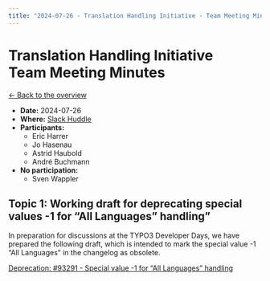 ```yaml
---
title: "2024-07-26 - Translation Handling Initiative - Team Meeting Minutes"
---
```


# Translation Handling Initiative<br>Team Meeting Minutes

[← Back to the overview](https://notes.typo3.org/s/f3ae8fZSD)

- **Date:** 2024-07-26<br>
- **Where:** [Slack Huddle](https://app.slack.com/huddle/T024TUMLZ/C05D7UF1L8M)
- **Participants:**
    - Eric Harrer
    - Jo Hasenau
    - Astrid Haubold
    - André Buchmann
- **No participation:**
    - Sven Wappler

## Topic 1: Working draft for deprecating special values -1 for “All Languages” handling”

In preparation for discussions at the TYPO3 Developer Days, we have prepared the following draft, which is intended to mark the special value -1 “All Languages” in the changelog as obsolete.

[Deprecation: #93291 - Special value -1 for “All Languages” handling](https://notes.typo3.org/s/It177gHfv)